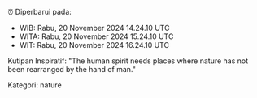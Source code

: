 ⏰ Diperbarui pada:
- WIB: Rabu, 20 November 2024 14.24.10 UTC
- WITA: Rabu, 20 November 2024 15.24.10 UTC
- WIT: Rabu, 20 November 2024 16.24.10 UTC

Kutipan Inspiratif:
"The human spirit needs places where nature has not been rearranged by the hand of man."


Kategori: nature

